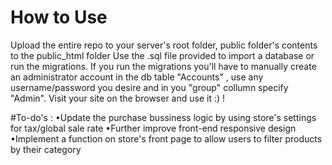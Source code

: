 # How to Use
Upload the entire repo to your server's root folder, public folder's contents to the public_html folder
Use the .sql file provided to import a database or run the migrations. If you run the migrations you'll have to manually create an administrator account in the db table "Accounts" , use any username/password you desire and in you "group" collumn specify "Admin".
Visit your site on the browser and use it :) !

#To-do's :
•Update the purchase bussiness logic by using store's settings for tax/global sale rate
•Further improve front-end responsive design
•Implement a function on store's front page to allow users to filter products by their category
